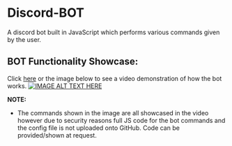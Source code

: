 # Discord-BOT
A discord bot built in JavaScript which performs various commands given by the user.

## BOT Functionality Showcase:
Click [here](https://www.youtube.com/watch?v=XRDYoyzbYnE&t) or the image below to see a video demonstration of how the bot works.
[![IMAGE ALT TEXT HERE](https://i.imgur.com/0Pb4ggw.jpg)](https://www.youtube.com/watch?v=XRDYoyzbYnE&t)

**NOTE:**
- The commands shown in the image are all showcased in the video however due to security reasons full JS code for the bot commands and the   config file is not uploaded onto GitHub. Code can be provided/shown at   request.

